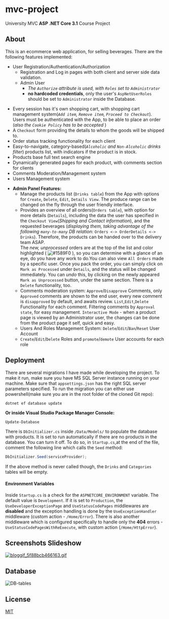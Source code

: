 # mvc-project

University MVC **ASP .NET Core 3.1** Course Project

## About

This is an ecommerce web application, for selling beverages. There are the following features implemented:
- User Registration/Authentication/Authorization
  - Registration and Log in pages with both client and server side data validation.
  - Admin User
     -  _The `Authorize` attribute is used, with `Roles` set to `Administrator`_
     - **no hardcoded credentials**, only the user's `AspNetUserRoles` should be set to `Administrator` inside the Database.
* Every session has it's own shopping cart, with shopping cart management system(_`Add item`, `Remove item`, `Proceed to Checkout`_). Users must be authenticated with the App, to be able to place an order (_also the `Cookie Policy` has to be accepted_ )
* A `Checkout` form providing the details to whom the goods will be shipped to.
* Order status tracking functionality for each client
* Easy-to-navigate, category-based(_`Alcoholic` and `Non-Alcoholic` drinks filter_) products list, with indicators if the product is in stock.
* Products base full text search engine
* Dynamically generated pages for each product, with comments section for clients
* Comments Moderation/Management system
* Users Management system
- **Admin Panel Features:**
  - Manage the products list (`Drinks table`) from the App with options for `Create`, `Delete`, `Edit`, `Details View`. The produce range can be changed on the fly through the user friendly interface.
  - Provides an overview of all orders(`Orders table`), with option for more details (`Details`), including the data the user has specified in the `Checkout View`(_Shipping and Contact information_), and the requested beverages (_displaying them, taking advantage of the following `many-to-many` DB relation:_ `Orders <-> OrderDetails <-> Drinks`). Therefore, the products can be handed over to the delivery team ASAP.  
The _new, unprocessed_ orders are at the top of the list and color highlighted ( ![#1589F0](https://via.placeholder.com/15/1589F0/000000?text=+) ), so you can determine with a glance of an eye, do you have any work to do.You can also view `All Orders` made by a specific user.
Once you pack the order, you can simply click on `Mark as Processed` under `Details`, and the status will be changed immediately. You can _undo_ this, by clicking on the newly appeared `Mark as Unprocessed` button, under the same section. There is a `Delete` functionality, too.
  - Comments moderation system: `Approve`/`Disapprove` Comments, only `Approved` comments are shown to the end user, every new comment is `disapproved` by default, and awaits review. `List`,`Edit`,`Delete` Functionality for each comment. Filtering comments by `Approval state`, for easy management.
`Interactive Mode` - when a product page is viewed by an Administrator user, the changes can be done from the product page it self, quick and easy.
  - Users And Roles Management System: `Delete`/`Edit`/`Ban`/`Reset` User Account
  - `Create`/`Edit`/`Delete` Roles and `promote`/`demote` User accounts for each role

## Deployment

There are several migrations I have made while developing the project. To make  it run, make sure you have MS SQL Server instance running on your machine. Make sure that `appsettings.json` has the right SQL server parameters specified. To run the migration you can either use powershell(make sure you are in the root folder of the cloned Git repo):
```powershell
dotnet ef database update
```
**Or inside Visual Studio Package Manager Console:**
```
Update-Database
```

There is `DbInitializer.cs` inside `/Data/Models/` to populate the database with products. It is set to run automatically if there are no products in the database. You can turn it off. To do so, in `Startup.cs`,at the end of the file, comment the following line which calls the `Seed` method:
```c#
DbInitializer.Seed(serviceProvider);
```
If the above method is never called though, the `Drinks` and `Categories` tables will be empty.
#### Environment Variables
Inside `Startup.cs` is a check for the `ASPNETCORE_ENVIRONMENT` variable. The default value is `Development`.
If it is set to `Production`, the
`UseDeveloperExceptionPage` and `UseStatusCodePages` middlewares are **disabled** and the exception handling is done by the `UseExceptionHandler` middleware (custom  action - `/Home/Error`). There is also another middleware which is configured specifically to handle only the **404** errors - `UseStatusCodePagesWithReExecute`, with custom action (`/Home/HttpError`).


## Screenshots Slideshow
[![bloggif_5f88bcb466163.gif](https://s8.gifyu.com/images/bloggif_5f88bcb466163.gif)](https://gifyu.com/image/8NXx)


## Database
![DB-tables](https://i.imgur.com/XQf5Tpr.png)

## License
[MIT](https://github.com/p4nd4ta/mvc-project/blob/main/LICENSE)
